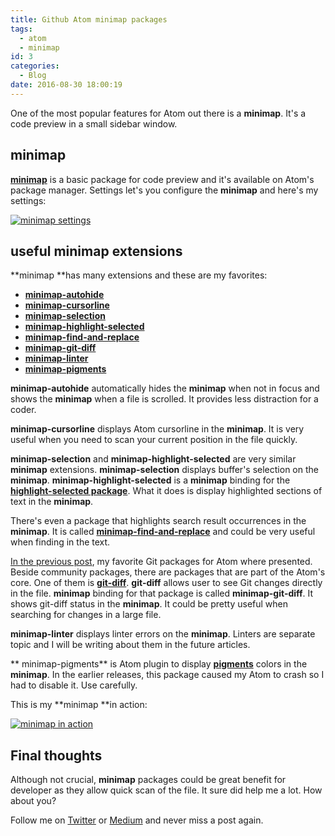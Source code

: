 ```yaml
---
title: Github Atom minimap packages
tags:
  - atom
  - minimap
id: 3
categories:
  - Blog
date: 2016-08-30 18:00:19
---
```


One of the most popular features for Atom out there is a **minimap**. It's a code preview in a small sidebar window.

## minimap

**[minimap](https://atom.io/packages/minimap)** is a basic package for code preview and it's available on Atom's package manager. Settings let's you configure the **minimap** and here's my settings:

[![minimap settings](http://res.cloudinary.com/starbist/image/upload/v1497509512/minimap-settings_qurgyc.png "minimap settings")](http://res.cloudinary.com/starbist/image/upload/v1497509512/minimap-settings_qurgyc.png)

## useful minimap extensions

**minimap **has many extensions and these are my favorites:

*   **[minimap-autohide](https://atom.io/packages/minimap-autohide)**
*   **[minimap-cursorline](https://atom.io/packages/minimap-cursorline)**
*   **[minimap-selection](https://atom.io/packages/minimap-selection)**
*   **[minimap-highlight-selected](https://atom.io/packages/minimap-highlight-selected)**
*   **[minimap-find-and-replace](https://atom.io/packages/minimap-find-and-replace)**
*   **[minimap-git-diff](https://atom.io/packages/minimap-git-diff)**
*   **[minimap-linter](https://atom.io/packages/minimap-linter)**
*   **[ minimap-pigments](https://atom.io/packages/minimap-pigments)**

**minimap-autohide** automatically hides the **minimap** when not in focus and shows the **minimap** when a file is scrolled. It provides less distraction for a coder.

**minimap-cursorline** displays Atom cursorline in the **minimap**. It is very useful when you need to scan your current position in the file quickly.

**minimap-selection** and **minimap-highlight-selected** are very similar **minimap** extensions. **minimap-selection** displays buffer's selection on the **minimap**. **minimap-highlight-selected** is a **minimap** binding for the **[highlight-selected package](https://github.com/richrace/highlight-selected)**. What it does is display highlighted sections of text in the **minimap**.

There's even a package that highlights search result occurrences in the **minimap**. It is called **[minimap-find-and-replace](https://atom.io/packages/minimap-find-and-replace)** and could be very useful when finding in the text.

[In the previous post](/en/articles/github-atom-git-packages/), my favorite Git packages for Atom where presented. Beside community packages, there are packages that are part of the Atom's core. One of them is **[git-diff](https://atom.io/packages/git-diff)**. **git-diff** allows user to see Git changes directly in the file. **minimap** binding for that package is called **minimap-git-diff**. It shows git-diff status in the **minimap**. It could be pretty useful when searching for changes in a large file.

**minimap-linter** displays linter errors on the **minimap**. Linters are separate topic and I will be writing about them in the future articles.

** minimap-pigments** is Atom plugin to display **[pigments](https://atom.io/packages/pigments)** colors in the **minimap**. In the earlier releases, this package caused my Atom to crash so I had to disable it. Use carefully.

This is my **minimap **in action:

[![minimap in action](http://res.cloudinary.com/starbist/image/upload/v1497509508/minimap-in-action_pu5zus.png "minimap in action")](http://res.cloudinary.com/starbist/image/upload/v1497509508/minimap-in-action_pu5zus.png)

## Final thoughts

Although not crucial, **minimap** packages could be great benefit for developer as they allow quick scan of the file. It sure did help me a lot. How about you?

Follow me on [Twitter](https://twitter.com/malimirkeccita) or [Medium](https://medium.com/@malimirkeccita) and never miss a post again.